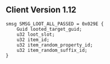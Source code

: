 ## Client Version 1.12

```rust,ignore
smsg SMSG_LOOT_ALL_PASSED = 0x029E {
    Guid looted_target_guid;    
    u32 loot_slot;    
    u32 item_id;    
    u32 item_random_property_id;    
    u32 item_random_suffix_id;    
}

```
